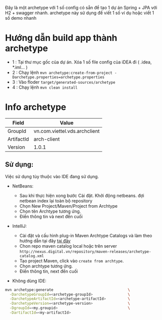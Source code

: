 Đây là một archetype với 1 số config có sẵn để tạo 1 dự án Spring + JPA với H2 + swagger nhanh.
archetype này sử dụng để viết 1 số ví dụ hoặc viết 1 số demo nhanh


# Hướng dẫn build app thành archetype

- 1 : Tại thư mục gốc của dự án. Xóa 1 số file config của iDEA đi ( .idea, *.iml... )
- 2 : Chạy lệnh `mvn archetype:create-from-project -Darchetype.properties=archetype.properties`
- 3 : Vào floder `target/generated-sources/archetype`
- 4 : Chạy lệnh `mvn clean install`


# Info archetype
 Field | Value
 --- | --- 
 GroupId | vn.com.viettel.vds.archclient
 ArtifactId | arch-client
 Version | 	1.0.1
 ## Sử dụng:
Việc sử dụng tùy thuộc vào IDE đang sử dụng.

- NetBeans: 
	
	- Sau khi thực hiện xong bước Cài đặt. Khởi động netbeans. đợi netbean index lại toàn bộ repository
	- Chọn New Project/Maven/Project from Archtype
	- Chọn tên Archtype tương ứng. 
	- Điền thông tin và next đến cuối

- IntelliJ:

	- Cài đặt và cấu hình plug-in Maven Archtype Catalogs và làm theo hướng dẫn tại đây [tại đây](https://plugins.jetbrains.com/plugin/7965-maven-archetype-catalogs)
	- Chon repo maven catalog local hoặc trên server `http://nexus.digital.vn/repository/maven-releases/archetype-catalog.xml`
	- Tạo project Maven, click vào `create from archtype`.
	- Chọn archtype tương ứng.
	- Điền thông tin, next đến cuối

- Không dùng IDE:

```bash
mvn archetype:generate                                  \
  -DarchetypeGroupId=<archetype-groupId>                \
  -DarchetypeArtifactId=<archetype-artifactId>          \
  -DarchetypeVersion=<archetype-version>                \
  -DgroupId=<my.groupid>                                \
  -DartifactId=<my-artifactId>
```
